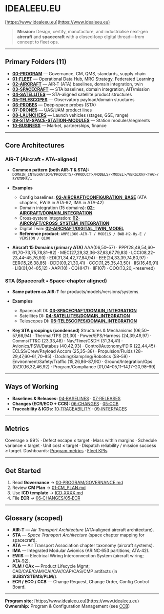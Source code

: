 # IDEALEEU.EU

[https://www.idealeeu.eu](https://www.idealeeu.eu)

> **Mission:** Design, certify, manufacture, and industrialise next‑gen **aircraft** and **spacecraft** with a closed‑loop digital thread—from concept to fleet ops.

---

## Primary Folders (11)

* **[00-PROGRAM](./00-PROGRAM/)** — Governance, CM, QMS, standards, supply chain
* **[01-FLEET](./01-FLEET/)** — Operational Data Hub, MRO Strategy, Federated Learning
* **[02-AIRCRAFT](./02-AIRCRAFT/)** — AIR‑T (ATA) baselines, domain integration, twin
* **[03-SPACECRAFT](./03-SPACECRAFT/)** — STA baselines, domain integration, AIT/mission
* **[04-SATELLITES](./04-SATELLITES/)** — STA-aligned satellite product structures
* **[05-TELESCOPES](./05-TELESCOPES/)** — Observatory payload/domain structures
* **[06-PROBES](./06-PROBES/)** — Deep‑space probes (STA)
* **[07-DRONES](./07-DRONES/)** — UAS/UAM product lines
* **[08-LAUNCHERS](./08-LAUNCHERS/)** — Launch vehicles (stages, GSE, range)
* **[09-STM-SPACE-STATION-MODULES](./09-STM-SPACE-STATION-MODULES/)** — Station modules/segments
* **[10-BUSINESS](./10-BUSINESS/)** — Market, partnerships, finance

---

## Core Architectures

### AIR‑T (Aircraft • ATA‑aligned)

* **Common pattern (both AIR‑T & STA):**
  `DOMAIN_INTEGRATION/PRODUCTS/<PRODUCT>/MODELS/<MODEL>/VERSION/<TAG>/SYSTEMS/…`
* **Examples**

  * Config baselines: **[02-AIRCRAFT/CONFIGURATION_BASE](./02-AIRCRAFT/CONFIGURATION_BASE/)** (ATA chapters, EWIS in ATA‑92, IMA in ATA‑42)
  * Domain integration (15 domains): **[02-AIRCRAFT/DOMAIN_INTEGRATION](./02-AIRCRAFT/DOMAIN_INTEGRATION/)**
  * Cross‑system integration: **[02-AIRCRAFT/CROSS_SYSTEM_INTEGRATION](./02-AIRCRAFT/CROSS_SYSTEM_INTEGRATION/)**
  * Digital Twin: **[02-AIRCRAFT/DIGITAL_TWIN_MODEL](./02-AIRCRAFT/DIGITAL_TWIN_MODEL/)**
  * **Reference product**: `AMPEL360-AIR-T / MODELS / BWB-H2-Hy-E / VERSION / Q100`
* **Aircraft 15 Domains (primary ATA)**
  AAA(06,50–57) · PPP(28,49,54,60–61,70–73,75,78,81–82) · MEC(27,29,32,36–37,63,67,79,83) · LCC(08,22–23,44–45,76,93) · EDI(31,34,42,77,84,94) · EEE(24,33,39,74,80,97) · EER(15,26,38,85) · DDD(09,21,30,41) · CCC(11,25,35,43,50) · IIS(16,46,91) · LIB(01,04–05,12) · AAP(10) · CQH(47) · IIF(07) · OOO(13,20,+reserved)

### STA (Spacecraft • Space‑chapter aligned)

* **Same pattern as AIR‑T** for products/models/versions/systems.
* **Examples**

  * Spacecraft DI: **[03-SPACECRAFT/DOMAIN_INTEGRATION](./03-SPACECRAFT/DOMAIN_INTEGRATION/)**
  * Satellites DI: **[04-SATELLITES/DOMAIN_INTEGRATION](./04-SATELLITES/DOMAIN_INTEGRATION/)**
  * Telescopes DI: **[05-TELESCOPES/DOMAIN_INTEGRATION](./05-TELESCOPES/DOMAIN_INTEGRATION/)**
* **Key STA groupings (condensed)**
  Structures & Mechanisms (06,50–57,66,94) · Thermal/TPS (21,30) · Power/EPS/Harness (24,39,49,97) · Comms/TT&C (23,33,48) · Nav/Time/C&DH (31,34,41) · Avionics/FSW/Databus (40,42,93) · Control/Autonomy/FDIR (22,44,45) · ECLSS/Crew/Payload Accom (25,35–38) · Propulsion/Fluids (28–29,47,60–61,70–85) · Docking/Sampling/Robotics (58–59) · Environment/Safety/Traffic (15,26,86–87,90) · Ground/Integration/Ops (07,10,16,32,46,92) · Program/Compliance (01,04–05,11–14,17–20,98–99)

---

## Ways of Working

* **Baselines & Releases:**
  [04‑BASELINES](./00-PROGRAM/CONFIG_MGMT/04-BASELINES/) · [07‑RELEASES](./00-PROGRAM/CONFIG_MGMT/07-RELEASES/)
* **Changes (ECR/ECO + CCB):**
  [06‑CHANGES](./00-PROGRAM/CONFIG_MGMT/06-CHANGES/) · [05‑CCB](./00-PROGRAM/CONFIG_MGMT/05-CCB/)
* **Traceability & ICDs:**
  [10‑TRACEABILITY](./00-PROGRAM/CONFIG_MGMT/10-TRACEABILITY/) · [09‑INTERFACES](./00-PROGRAM/CONFIG_MGMT/09-INTERFACES/)

---

## Metrics

Coverage ≥ 99% · Defect escape ≤ target · Mass within margins · Schedule variance ≤ target · Unit cost ≤ target · Dispatch reliability / mission success ≥ target.
Dashboards: [Program metrics](./00-PROGRAM/DIGITAL_THREAD/10-METRICS/) · [Fleet KPIs](./01-FLEET/ANALYTICS_AND_AI/DASHBOARD_SPECS/)

---

## Get Started

1. Read **Governance** → [00‑PROGRAM/GOVERNANCE.md](./00-PROGRAM/GOVERNANCE.md)
2. Review **CM Plan** → [01‑CM_PLAN.md](./00-PROGRAM/CONFIG_MGMT/01-CM_PLAN.md)
3. Use **ICD template** → [ICD‑XXXX.md](./00-PROGRAM/CONFIG_MGMT/09-INTERFACES/ICD-XXXX.md)
4. File **ECR** → [06‑CHANGES/05‑ECR](./00-PROGRAM/CONFIG_MGMT/06-CHANGES/05-ECR/)

---

## Glossary (scoped)

* **AIR‑T** — *Air Transport Architecture* (ATA‑aligned aircraft architecture).
* **STA** — *Space Transport Architecture* (space chapter mapping for spacecraft).
* **ATA** — Air Transport Association chapter taxonomy (aircraft systems).
* **IMA** — Integrated Modular Avionics (ARINC‑653 partitions; ATA‑42).
* **EWIS** — Electrical Wiring Interconnection System (aircraft wiring; ATA‑92).
* **PLM / CAx** — Product Lifecycle Mgmt; CAD/CAE/CAM/CAI/CAV/CAP/CAS/CMP artifacts (in **SUBSYSTEMS/PLM/**).
* **ECR / ECO / CCB** — Change Request, Change Order, Config Control Board.

---

**Program site:** [https://www.idealeeu.eu](https://www.idealeeu.eu)
**Ownership:** Program & Configuration Management (see [CCB](./00-PROGRAM/CONFIG_MGMT/05-CCB/))


